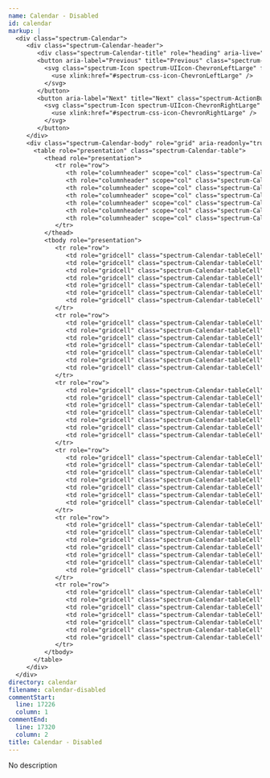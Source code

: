 ```yaml
---
name: Calendar - Disabled
id: calendar
markup: |
  <div class="spectrum-Calendar">
     <div class="spectrum-Calendar-header">
        <div class="spectrum-Calendar-title" role="heading" aria-live="assertive" aria-atomic="true">August 2017</div>
        <button aria-label="Previous" title="Previous" class="spectrum-ActionButton spectrum-ActionButton--quiet spectrum-Calendar-prevMonth" disabled>
          <svg class="spectrum-Icon spectrum-UIIcon-ChevronLeftLarge" focusable="false" aria-hidden="true">
            <use xlink:href="#spectrum-css-icon-ChevronLeftLarge" />
          </svg>
        </button>
        <button aria-label="Next" title="Next" class="spectrum-ActionButton spectrum-ActionButton--quiet spectrum-Calendar-nextMonth" disabled>
          <svg class="spectrum-Icon spectrum-UIIcon-ChevronRightLarge" focusable="false" aria-hidden="true">
            <use xlink:href="#spectrum-css-icon-ChevronRightLarge" />
          </svg>
        </button>
     </div>
     <div class="spectrum-Calendar-body" role="grid" aria-readonly="true" aria-disabled="true">
       <table role="presentation" class="spectrum-Calendar-table">
          <thead role="presentation">
             <tr role="row">
                <th role="columnheader" scope="col" class="spectrum-Calendar-tableCell"><abbr class="spectrum-Calendar-dayOfWeek" title="Sunday">Su</abbr></th>
                <th role="columnheader" scope="col" class="spectrum-Calendar-tableCell"><abbr class="spectrum-Calendar-dayOfWeek" title="Monday">Mo</abbr></th>
                <th role="columnheader" scope="col" class="spectrum-Calendar-tableCell"><abbr class="spectrum-Calendar-dayOfWeek" title="Tuesday">Tu</abbr></th>
                <th role="columnheader" scope="col" class="spectrum-Calendar-tableCell"><abbr class="spectrum-Calendar-dayOfWeek" title="Wednesday">We</abbr></th>
                <th role="columnheader" scope="col" class="spectrum-Calendar-tableCell"><abbr class="spectrum-Calendar-dayOfWeek" title="Thursday">Th</abbr></th>
                <th role="columnheader" scope="col" class="spectrum-Calendar-tableCell"><abbr class="spectrum-Calendar-dayOfWeek" title="Friday">Fr</abbr></th>
                <th role="columnheader" scope="col" class="spectrum-Calendar-tableCell"><abbr class="spectrum-Calendar-dayOfWeek" title="Saturday">Sa</abbr></th>
             </tr>
          </thead>
          <tbody role="presentation">
             <tr role="row">
                <td role="gridcell" class="spectrum-Calendar-tableCell" aria-disabled="true" aria-selected="false" aria-invalid="false" title="Sunday, July 30, 2017"><span role="presentation" class="spectrum-Calendar-date is-outsideMonth">30</span></td>
                <td role="gridcell" class="spectrum-Calendar-tableCell" aria-disabled="true" aria-selected="false" aria-invalid="false" title="Monday, July 31, 2017"><span role="presentation" class="spectrum-Calendar-date is-outsideMonth">31</span></td>
                <td role="gridcell" class="spectrum-Calendar-tableCell" aria-disabled="true" aria-selected="false" aria-invalid="false" title="Tuesday, August 1, 2017"><span role="presentation" class="spectrum-Calendar-date is-disabled">1</span></td>
                <td role="gridcell" class="spectrum-Calendar-tableCell" aria-disabled="true" aria-selected="true" aria-invalid="false" title="Today, Wednesday, August 2, 2017"><span role="presentation" class="spectrum-Calendar-date is-disabled">2</span></td>
                <td role="gridcell" class="spectrum-Calendar-tableCell" aria-disabled="true" aria-selected="false" aria-invalid="false" title="Thursday, August 3, 2017"><span role="presentation" class="spectrum-Calendar-date is-disabled">3</span></td>
                <td role="gridcell" class="spectrum-Calendar-tableCell" aria-disabled="true" aria-selected="false" aria-invalid="false" title="Friday, August 4, 2017"><span role="presentation" class="spectrum-Calendar-date is-disabled">4</span></td>
                <td role="gridcell" class="spectrum-Calendar-tableCell" aria-disabled="true" aria-selected="false" aria-invalid="false" title="Saturday, August 5, 2017"><span role="presentation" class="spectrum-Calendar-date is-disabled">5</span></td>
             </tr>
             <tr role="row">
                <td role="gridcell" class="spectrum-Calendar-tableCell" aria-disabled="true" aria-selected="false" aria-invalid="false" title="Sunday, August 6, 2017"><span role="presentation" class="spectrum-Calendar-date is-disabled">6</span></td>
                <td role="gridcell" class="spectrum-Calendar-tableCell" aria-disabled="true" aria-selected="false" aria-invalid="false" title="Monday, August 7, 2017"><span role="presentation" class="spectrum-Calendar-date is-disabled">7</span></td>
                <td role="gridcell" class="spectrum-Calendar-tableCell" aria-disabled="true" aria-selected="false" aria-invalid="false" title="Tuesday, August 8, 2017"><span role="presentation" class="spectrum-Calendar-date is-disabled">8</span></td>
                <td role="gridcell" class="spectrum-Calendar-tableCell" aria-disabled="true" aria-selected="false" aria-invalid="false" title="Wednesday, August 9, 2017"><span role="presentation" class="spectrum-Calendar-date is-disabled is-today">9</span></td>
                <td role="gridcell" class="spectrum-Calendar-tableCell" aria-disabled="true" aria-selected="false" aria-invalid="false" title="Thursday, August 10, 2017"><span role="presentation" class="spectrum-Calendar-date is-disabled">10</span></td>
                <td role="gridcell" class="spectrum-Calendar-tableCell" aria-disabled="true" aria-selected="false" aria-invalid="false" title="Friday, August 11, 2017"><span role="presentation" class="spectrum-Calendar-date is-disabled">11</span></td>
                <td role="gridcell" class="spectrum-Calendar-tableCell" aria-disabled="true" aria-selected="false" aria-invalid="false" title="Saturday, August 12, 2017"><span role="presentation" class="spectrum-Calendar-date is-disabled">12</span></td>
             </tr>
             <tr role="row">
                <td role="gridcell" class="spectrum-Calendar-tableCell" aria-disabled="true" aria-selected="false" aria-invalid="false" title="Sunday, August 13, 2017"><span role="presentation" class="spectrum-Calendar-date is-disabled">13</span></td>
                <td role="gridcell" class="spectrum-Calendar-tableCell" aria-disabled="true" aria-selected="false" aria-invalid="false" title="Monday, August 14, 2017"><span role="presentation" class="spectrum-Calendar-date is-disabled">14</span></td>
                <td role="gridcell" class="spectrum-Calendar-tableCell" aria-disabled="true" aria-selected="false" aria-invalid="false" title="Tuesday, August 15, 2017"><span role="presentation" class="spectrum-Calendar-date is-disabled">15</span></td>
                <td role="gridcell" class="spectrum-Calendar-tableCell" aria-disabled="true" aria-selected="false" aria-invalid="false" title="Wednesday, August 16, 2017"><span role="presentation" class="spectrum-Calendar-date is-disabled">16</span></td>
                <td role="gridcell" class="spectrum-Calendar-tableCell" aria-disabled="true" aria-selected="false" aria-invalid="false" title="Thursday, August 17, 2017"><span role="presentation" class="spectrum-Calendar-date is-disabled">17</span></td>
                <td role="gridcell" class="spectrum-Calendar-tableCell" aria-disabled="true" aria-selected="false" aria-invalid="false" title="Friday, August 18, 2017"><span role="presentation" class="spectrum-Calendar-date is-disabled">18</span></td>
                <td role="gridcell" class="spectrum-Calendar-tableCell" aria-disabled="true" aria-selected="false" aria-invalid="false" title="Saturday, August 19, 2017"><span role="presentation" class="spectrum-Calendar-date is-disabled">19</span></td>
             </tr>
             <tr role="row">
                <td role="gridcell" class="spectrum-Calendar-tableCell" aria-disabled="true" aria-selected="false" aria-invalid="false" title="Sunday, August 20, 2017"><span role="presentation" class="spectrum-Calendar-date is-disabled">20</span></td>
                <td role="gridcell" class="spectrum-Calendar-tableCell" aria-disabled="true" aria-selected="false" aria-invalid="false" title="Monday, August 21, 2017"><span role="presentation" class="spectrum-Calendar-date is-disabled">21</span></td>
                <td role="gridcell" class="spectrum-Calendar-tableCell" aria-disabled="true" aria-selected="false" aria-invalid="false" title="Tuesday, August 22, 2017"><span role="presentation" class="spectrum-Calendar-date is-disabled">22</span></td>
                <td role="gridcell" class="spectrum-Calendar-tableCell" aria-disabled="true" aria-selected="false" aria-invalid="false" title="Wednesday, August 23, 2017"><span role="presentation" class="spectrum-Calendar-date is-disabled">23</span></td>
                <td role="gridcell" class="spectrum-Calendar-tableCell" aria-disabled="true" aria-selected="false" aria-invalid="false" title="Thursday, August 24, 2017"><span role="presentation" class="spectrum-Calendar-date is-disabled">24</span></td>
                <td role="gridcell" class="spectrum-Calendar-tableCell" aria-disabled="true" aria-selected="false" aria-invalid="false" title="Friday, August 25, 2017"><span role="presentation" class="spectrum-Calendar-date is-disabled">25</span></td>
                <td role="gridcell" class="spectrum-Calendar-tableCell" aria-disabled="true" aria-selected="false" aria-invalid="false" title="Saturday, August 26, 2017"><span role="presentation" class="spectrum-Calendar-date is-disabled">26</span></td>
             </tr>
             <tr role="row">
                <td role="gridcell" class="spectrum-Calendar-tableCell" aria-disabled="true" aria-selected="false" aria-invalid="false" title="Sunday, August 27, 2017"><span role="presentation" class="spectrum-Calendar-date is-disabled">27</span></td>
                <td role="gridcell" class="spectrum-Calendar-tableCell" aria-disabled="true" aria-selected="false" aria-invalid="false" title="Monday, August 28, 2017"><span role="presentation" class="spectrum-Calendar-date is-disabled">28</span></td>
                <td role="gridcell" class="spectrum-Calendar-tableCell" aria-disabled="true" aria-selected="false" aria-invalid="false" title="Tuesday, August 29, 2017"><span role="presentation" class="spectrum-Calendar-date is-disabled">29</span></td>
                <td role="gridcell" class="spectrum-Calendar-tableCell" aria-disabled="true" aria-selected="false" aria-invalid="false" title="Wednesday, August 30, 2017"><span role="presentation" class="spectrum-Calendar-date is-disabled">30</span></td>
                <td role="gridcell" class="spectrum-Calendar-tableCell" aria-disabled="true" aria-selected="false" aria-invalid="false" title="Thursday, August 31, 2017"><span role="presentation" class="spectrum-Calendar-date is-disabled">31</span></td>
                <td role="gridcell" class="spectrum-Calendar-tableCell" aria-disabled="true" aria-selected="false" aria-invalid="false" title="Friday, September 1, 2017"><span role="presentation" class="spectrum-Calendar-date is-outsideMonth">1</span></td>
                <td role="gridcell" class="spectrum-Calendar-tableCell" aria-disabled="true" aria-selected="false" aria-invalid="false" title="Saturday, September 2, 2017"><span role="presentation" class="spectrum-Calendar-date is-outsideMonth">2</span></td>
             </tr>
             <tr role="row">
                <td role="gridcell" class="spectrum-Calendar-tableCell" aria-disabled="true" aria-selected="false" aria-invalid="false" title="Sunday, September 3, 2017"><span role="presentation" class="spectrum-Calendar-date is-outsideMonth">3</span></td>
                <td role="gridcell" class="spectrum-Calendar-tableCell" aria-disabled="true" aria-selected="false" aria-invalid="false" title="Monday, September 4, 2017"><span role="presentation" class="spectrum-Calendar-date is-outsideMonth">4</span></td>
                <td role="gridcell" class="spectrum-Calendar-tableCell" aria-disabled="true" aria-selected="false" aria-invalid="false" title="Tuesday, September 5, 2017"><span role="presentation" class="spectrum-Calendar-date is-outsideMonth">5</span></td>
                <td role="gridcell" class="spectrum-Calendar-tableCell" aria-disabled="true" aria-selected="false" aria-invalid="false" title="Wednesday, September 6, 2017"><span role="presentation" class="spectrum-Calendar-date is-outsideMonth">6</span></td>
                <td role="gridcell" class="spectrum-Calendar-tableCell" aria-disabled="true" aria-selected="false" aria-invalid="false" title="Thursday, September 7, 2017"><span role="presentation" class="spectrum-Calendar-date is-outsideMonth">7</span></td>
                <td role="gridcell" class="spectrum-Calendar-tableCell" aria-disabled="true" aria-selected="false" aria-invalid="false" title="Friday, September 8, 2017"><span role="presentation" class="spectrum-Calendar-date is-outsideMonth">8</span></td>
                <td role="gridcell" class="spectrum-Calendar-tableCell" aria-disabled="true" aria-selected="false" aria-invalid="false" title="Saturday, September 9, 2017"><span role="presentation" class="spectrum-Calendar-date is-outsideMonth">9</span></td>
             </tr>
          </tbody>
       </table>
     </div>
  </div>
directory: calendar
filename: calendar-disabled
commentStart:
  line: 17226
  column: 1
commentEnd:
  line: 17320
  column: 2
title: Calendar - Disabled
---
```

No description